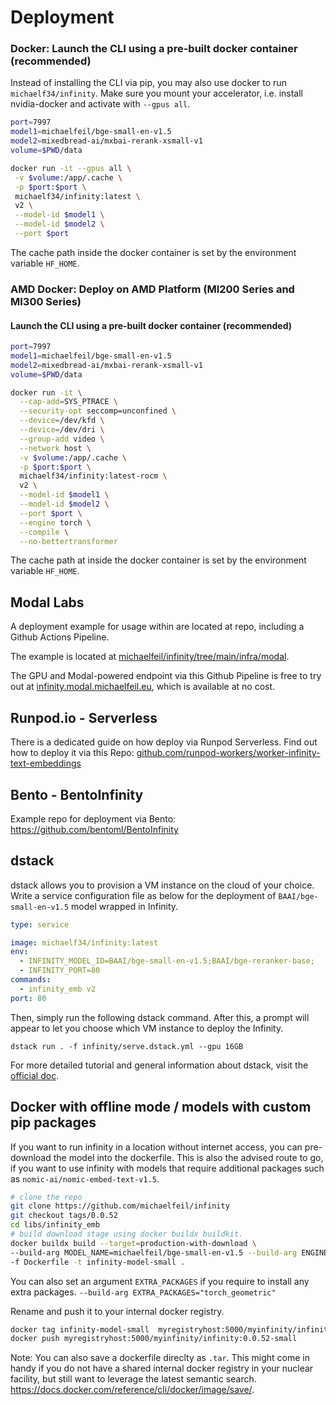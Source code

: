 # Deployment

### Docker: Launch the CLI using a pre-built docker container (recommended)
Instead of installing the CLI via pip, you may also use docker to run `michaelf34/infinity`. 
Make sure you mount your accelerator, i.e. install nvidia-docker and activate with `--gpus all`.

```bash
port=7997
model1=michaelfeil/bge-small-en-v1.5
model2=mixedbread-ai/mxbai-rerank-xsmall-v1
volume=$PWD/data

docker run -it --gpus all \
 -v $volume:/app/.cache \
 -p $port:$port \
 michaelf34/infinity:latest \
 v2 \
 --model-id $model1 \
 --model-id $model2 \
 --port $port
```
The cache path inside the docker container is set by the environment variable `HF_HOME`.


### AMD Docker: Deploy on AMD Platform (MI200 Series and MI300 Series) 
#### Launch the CLI using a pre-built docker container (recommended) 

```bash
port=7997
model1=michaelfeil/bge-small-en-v1.5
model2=mixedbread-ai/mxbai-rerank-xsmall-v1
volume=$PWD/data

docker run -it \
  --cap-add=SYS_PTRACE \
  --security-opt seccomp=unconfined \
  --device=/dev/kfd \
  --device=/dev/dri \
  --group-add video \
  --network host \
  -v $volume:/app/.cache \
  -p $port:$port \
  michaelf34/infinity:latest-rocm \
  v2 \
  --model-id $model1 \
  --model-id $model2 \
  --port $port \
  --engine torch \
  --compile \
  --no-bettertransformer
```
The cache path at inside the docker container is set by the environment variable `HF_HOME`.



## Modal Labs

A deployment example for usage within are located at repo, including a Github Actions Pipeline.

The example is located at [michaelfeil/infinity/tree/main/infra/modal](https://github.com/michaelfeil/infinity/tree/c84b15acc35d02005e6f69080a5ed7b0e23d0019/infra/modal).

The GPU and Modal-powered endpoint via this Github Pipeline is free to try out at  [infinity.modal.michaelfeil.eu](https://infinity.modal.michaelfeil.eu), which is available at no cost.

## Runpod.io - Serverless
There is a dedicated guide on how deploy via Runpod Serverless. 
Find out how to deploy it via this Repo:
[github.com/runpod-workers/worker-infinity-text-embeddings](https://github.com/runpod-workers/worker-infinity-text-embeddings/) 

## Bento - BentoInfinity
Example repo for deployment via Bento: https://github.com/bentoml/BentoInfinity

## dstack

dstack allows you to provision a VM instance on the cloud of your choice.
Write a service configuration file as below for the deployment of `BAAI/bge-small-en-v1.5` model wrapped in Infinity.

```yaml
type: service

image: michaelf34/infinity:latest
env:
  - INFINITY_MODEL_ID=BAAI/bge-small-en-v1.5;BAAI/bge-reranker-base;
  - INFINITY_PORT=80
commands:
  - infinity_emb v2
port: 80
```

Then, simply run the following dstack command. After this, a prompt will appear to let you choose which VM instance to deploy the Infinity.

```shell
dstack run . -f infinity/serve.dstack.yml --gpu 16GB
```

For more detailed tutorial and general information about dstack, visit the [official doc](https://dstack.ai/examples/infinity/#run-the-configuration).


## Docker with offline mode / models with custom pip packages

If you want to run infinity in a location without internet access, you can pre-download the model into the dockerfile.
This is also the advised route to go, if you want to use infinity with models that require additional packages such as 
`nomic-ai/nomic-embed-text-v1.5`.

```bash
# clone the repo
git clone https://github.com/michaelfeil/infinity
git checkout tags/0.0.52
cd libs/infinity_emb
# build download stage using docker buildx buildkit.
docker buildx build --target=production-with-download \
--build-arg MODEL_NAME=michaelfeil/bge-small-en-v1.5 --build-arg ENGINE=torch \
-f Dockerfile -t infinity-model-small .
```
You can also set an argument `EXTRA_PACKAGES` if you require to install any extra packages.  `--build-arg EXTRA_PACKAGES="torch_geometric"` 

Rename and push it to your internal docker registry. 

```bash
docker tag infinity-model-small  myregistryhost:5000/myinfinity/infinity:0.0.52-small
docker push myregistryhost:5000/myinfinity/infinity:0.0.52-small
```

Note: You can also save a dockerfile direclty as `.tar`.
This might come in handy if you do not have a shared internal docker registry in your nuclear facility, but still want to leverage the latest semantic search.
https://docs.docker.com/reference/cli/docker/image/save/.

